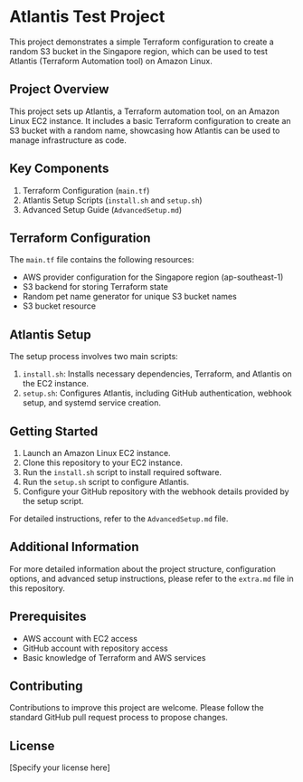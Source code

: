 # Atlantis Test Project

This project demonstrates a simple Terraform configuration to create a random S3 bucket in the Singapore region, which can be used to test Atlantis (Terraform Automation tool) on Amazon Linux.

## Project Overview

This project sets up Atlantis, a Terraform automation tool, on an Amazon Linux EC2 instance. It includes a basic Terraform configuration to create an S3 bucket with a random name, showcasing how Atlantis can be used to manage infrastructure as code.

## Key Components

1. Terraform Configuration (`main.tf`)
2. Atlantis Setup Scripts (`install.sh` and `setup.sh`)
3. Advanced Setup Guide (`AdvancedSetup.md`)

## Terraform Configuration

The `main.tf` file contains the following resources:

- AWS provider configuration for the Singapore region (ap-southeast-1)
- S3 backend for storing Terraform state
- Random pet name generator for unique S3 bucket names
- S3 bucket resource

## Atlantis Setup

The setup process involves two main scripts:

1. `install.sh`: Installs necessary dependencies, Terraform, and Atlantis on the EC2 instance.
2. `setup.sh`: Configures Atlantis, including GitHub authentication, webhook setup, and systemd service creation.

## Getting Started

1. Launch an Amazon Linux EC2 instance.
2. Clone this repository to your EC2 instance.
3. Run the `install.sh` script to install required software.
4. Run the `setup.sh` script to configure Atlantis.
5. Configure your GitHub repository with the webhook details provided by the setup script.

For detailed instructions, refer to the `AdvancedSetup.md` file.

## Additional Information

For more detailed information about the project structure, configuration options, and advanced setup instructions, please refer to the `extra.md` file in this repository.

## Prerequisites

- AWS account with EC2 access
- GitHub account with repository access
- Basic knowledge of Terraform and AWS services

## Contributing

Contributions to improve this project are welcome. Please follow the standard GitHub pull request process to propose changes.

## License

[Specify your license here]












